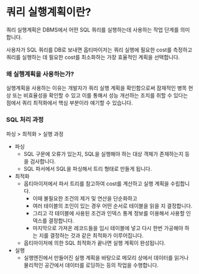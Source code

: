 # 쿼리 실행계획이란?

쿼리 실행계획은 DBMS에서 어떤 SQL 쿼리를 실행하는데 사용하는 작업 단계를 의미합니다.

사용자가 SQL 쿼리를 DB로 보내면 옵티마이저는 쿼리 실행에 필요한 cost를 측정하고 쿼리를 실행하는 데 필요한 cost를 최소화하는 가장 효율적인 계획을 선택합니다.

### 왜 실행계획을 사용하는가?

실행계획을 사용하는 이유는 개발자가 쿼리 실행 계획을 확인함으로써 잠재적인 병목 현상 또는 비효율성을 확인할 수 있고 이를 통해서 성능 개선하는 조치를 취할 수 있다는 점에서 쿼리 최적화에서 핵심 부분이라 얘기할 수 있습니다.

### SQL 처리 과정

파싱 > 최적화 > 실행 과정

- 파싱
    - SQL 구문에 오류가 있는지, SQL을 실행해야 하는 대상 객체가 존재하는지 등을 검사합니다.
    - SQL 파서에서 SQL을 파싱해서 트리 형태로 만들게 됩니다.
- 최적화
    - 옵티마이저에서 파서 트리를 참고하여 cost를 계산하고 실행 계획을 수립합니다.
        - 이때 불필요한 조건의 제거 및 연산을 단순화하고
        - 여러 테이블의 조인이 있는 경우 어떤 순서로 테이블을 읽을 지 결정합니다.
        - 그리고 각 테이블에 사용된 조건과 인덱스 통계 정보를 이용해서 사용할 인덱스를 결정합니다.
        - 마지막으로 가져온 레코드들을 임시 테이블에 넣고 다시 한번 가공해야 하는 지를 결정하는 것과 같은 최적화가 이루어집니다.
    - 옵티마이저에 의한 SQL 최적화가 끝나면 실행 계획이 완성됩니다.
- 실행
    - 실행엔진에서 만들어진 실행 계획을 바탕으로 메모리 상에서 데이터를 읽거나 물리적인 공간에서 데이터를 로딩하는 등의 작업을 수행합니다.
